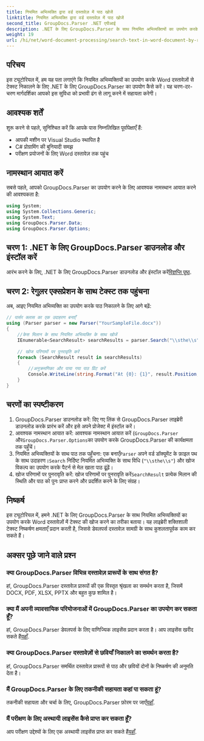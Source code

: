 ```yaml
---
title: नियमित अभिव्यक्ति द्वारा वर्ड दस्तावेज़ में पाठ खोजें
linktitle: नियमित अभिव्यक्ति द्वारा वर्ड दस्तावेज़ में पाठ खोजें
second_title: GroupDocs.Parser .NET एपीआई
description: .NET के लिए GroupDocs.Parser के साथ नियमित अभिव्यक्तियों का उपयोग करके Word दस्तावेज़ों में टेक्स्ट खोजना सीखें। विशिष्ट सामग्री को कुशलतापूर्वक निकालें।
weight: 19
url: /hi/net/word-document-processing/search-text-in-word-document-by-regular-expression/
---
```

## परिचय
इस ट्यूटोरियल में, हम यह पता लगाएंगे कि नियमित अभिव्यक्तियों का उपयोग करके Word दस्तावेज़ों से टेक्स्ट निकालने के लिए .NET के लिए GroupDocs.Parser का उपयोग कैसे करें। यह चरण-दर-चरण मार्गदर्शिका आपको इस सुविधा को प्रभावी ढंग से लागू करने में सहायता करेगी।
## आवश्यक शर्तें
शुरू करने से पहले, सुनिश्चित करें कि आपके पास निम्नलिखित पूर्वापेक्षाएँ हैं:
- आपकी मशीन पर Visual Studio स्थापित है
- C# प्रोग्रामिंग की बुनियादी समझ
- परीक्षण प्रयोजनों के लिए Word दस्तावेज़ तक पहुंच

## नामस्थान आयात करें
सबसे पहले, आपको GroupDocs.Parser का उपयोग करने के लिए आवश्यक नामस्थान आयात करने की आवश्यकता है:
```csharp
using System;
using System.Collections.Generic;
using System.Text;
using GroupDocs.Parser.Data;
using GroupDocs.Parser.Options;
```
## चरण 1: .NET के लिए GroupDocs.Parser डाउनलोड और इंस्टॉल करें
 आरंभ करने के लिए, .NET के लिए GroupDocs.Parser डाउनलोड और इंस्टॉल करें[विज्ञप्ति पृष्ठ](https://releases.groupdocs.com/parser/net/).
## चरण 2: रेगुलर एक्सप्रेशन के साथ टेक्स्ट तक पहुंचना
अब, आइए नियमित अभिव्यक्ति का उपयोग करके पाठ निकालने के लिए आगे बढ़ें:
```csharp
// पार्सर क्लास का एक उदाहरण बनाएँ
using (Parser parser = new Parser("YourSampleFile.docx"))
{
    //केस मिलान के साथ नियमित अभिव्यक्ति के साथ खोजें
    IEnumerable<SearchResult> searchResults = parser.Search("\\sthe\\s", new SearchOptions(true, false, true));
    
    // खोज परिणामों पर पुनरावृति करें
    foreach (SearchResult result in searchResults)
    {
        //अनुक्रमणिका और पाया गया पाठ प्रिंट करें
        Console.WriteLine(string.Format("At {0}: {1}", result.Position, result.Text));
    }
}
```
## चरणों का स्पष्टीकरण
1. GroupDocs.Parser डाउनलोड करें: दिए गए लिंक से GroupDocs.Parser लाइब्रेरी डाउनलोड करके प्रारंभ करें और इसे अपने प्रोजेक्ट में इंस्टॉल करें।
2. आवश्यक नामस्थान आयात करें: आवश्यक नामस्थान आयात करें (`GroupDocs.Parser` और`GroupDocs.Parser.Options`का उपयोग करके GroupDocs.Parser की कार्यक्षमता तक पहुँचें।
3.  नियमित अभिव्यक्तियों के साथ पाठ तक पहुँचना: एक बनाएँ`Parser` अपने वर्ड डॉक्यूमेंट के फ़ाइल पथ के साथ उदाहरण।`Search` निर्दिष्ट नियमित अभिव्यक्ति के साथ विधि (`"\\sthe\\s"`) और खोज विकल्प का उपयोग करके पैटर्न से मेल खाता पाठ ढूंढ़ें।
4.  खोज परिणामों पर पुनरावृति करें: खोज परिणामों पर पुनरावृति करें`SearchResult` प्रत्येक मिलान की स्थिति और पाठ को पुनः प्राप्त करने और प्रदर्शित करने के लिए संग्रह।

## निष्कर्ष
इस ट्यूटोरियल में, हमने .NET के लिए GroupDocs.Parser के साथ नियमित अभिव्यक्तियों का उपयोग करके Word दस्तावेज़ों में टेक्स्ट की खोज करने का तरीका बताया। यह लाइब्रेरी शक्तिशाली टेक्स्ट निष्कर्षण क्षमताएँ प्रदान करती है, जिससे डेवलपर्स दस्तावेज़ सामग्री के साथ कुशलतापूर्वक काम कर सकते हैं।

## अक्सर पूछे जाने वाले प्रश्न
### क्या GroupDocs.Parser विभिन्न दस्तावेज़ प्रारूपों के साथ संगत है?
हां, GroupDocs.Parser दस्तावेज़ प्रारूपों की एक विस्तृत श्रृंखला का समर्थन करता है, जिसमें DOCX, PDF, XLSX, PPTX और बहुत कुछ शामिल है।
### क्या मैं अपनी व्यावसायिक परियोजनाओं में GroupDocs.Parser का उपयोग कर सकता हूँ?
 हां, GroupDocs.Parser डेवलपर्स के लिए वाणिज्यिक लाइसेंस प्रदान करता है। आप लाइसेंस खरीद सकते हैं[यहाँ](https://purchase.groupdocs.com/buy).
### क्या GroupDocs.Parser दस्तावेज़ों से छवियाँ निकालने का समर्थन करता है?
हां, GroupDocs.Parser समर्थित दस्तावेज़ प्रारूपों से पाठ और छवियों दोनों के निष्कर्षण की अनुमति देता है।
### मैं GroupDocs.Parser के लिए तकनीकी सहायता कहां पा सकता हूं?
 तकनीकी सहायता और चर्चा के लिए, GroupDocs.Parser फ़ोरम पर जाएँ[यहाँ](https://forum.groupdocs.com/c/parser/17).
### मैं परीक्षण के लिए अस्थायी लाइसेंस कैसे प्राप्त कर सकता हूँ?
 आप परीक्षण उद्देश्यों के लिए एक अस्थायी लाइसेंस प्राप्त कर सकते हैं[यहाँ](https://purchase.groupdocs.com/temporary-license/).